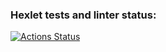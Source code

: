 ### Hexlet tests and linter status:
[![Actions Status](https://github.com/if22/php-project-lvl1/workflows/hexlet-check/badge.svg)](https://github.com/if22/php-project-lvl1/actions)